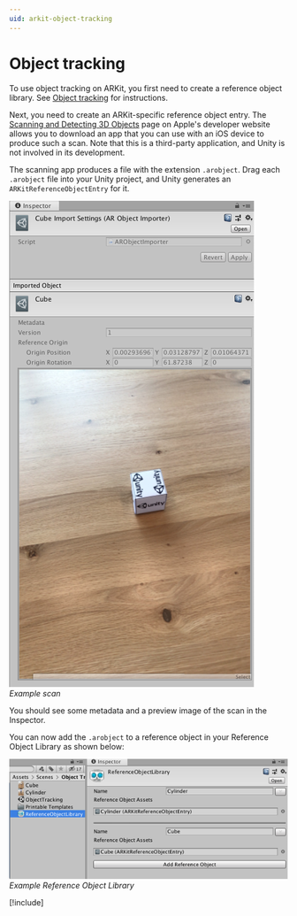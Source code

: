 ```yaml
---
uid: arkit-object-tracking
---
```

# Object tracking

To use object tracking on ARKit, you first need to create a reference object library. See [Object tracking](xref:arfoundation-object-tracking) for instructions.

Next, you need to create an ARKit-specific reference object entry. The [Scanning and Detecting 3D Objects](https://developer.apple.com/documentation/arkit/scanning_and_detecting_3d_objects) page on Apple's developer website allows you to download an app that you can use with an iOS device to produce such a scan. Note that this is a third-party application, and Unity is not involved in its development.

The scanning app produces a file with the extension `.arobject`. Drag each `.arobject` file into your Unity project, and Unity generates an `ARKitReferenceObjectEntry` for it.

![Example scan](images/arobject-inspector.png "Example scan")<br/>*Example scan*

You should see some metadata and a preview image of the scan in the Inspector.

You can now add the `.arobject` to a reference object in your Reference Object Library as shown below:

![Example Reference Object Library](images/reference-object-library-inspector.png)<br/>*Example Reference Object Library*

[!include[](snippets/apple-arkit-trademark.md)]
